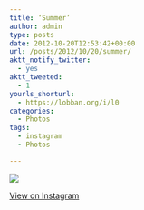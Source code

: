 ```yaml
---
title: ‘Summer’
author: admin
type: posts
date: 2012-10-20T12:53:42+00:00
url: /posts/2012/10/20/summer/
aktt_notify_twitter:
  - yes
aktt_tweeted:
  - 1
yourls_shorturl:
  - https://lobban.org/i/l0
categories:
  - Photos
tags:
  - instagram
  - Photos

---
```

![][1]

[View on Instagram][2]

 [1]: https://lobban.org/wp-content/uploads/HLIC/4d4e5d8f83268831de99ac5042ad1458.jpg
 [2]: http://instagr.am/p/RATaa3qluV/